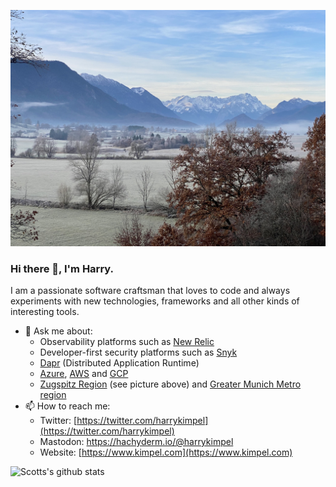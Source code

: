 ![Zugspitz region](background-fall-web.jpg)

### Hi there 👋, I'm Harry.

I am a passionate software craftsman that loves to code and always experiments with new technologies, frameworks and all other kinds of interesting tools.

- 💬 Ask me about:
     - Observability platforms such as [New Relic](https://www.newrelic.com)
     - Developer-first security platforms such as [Snyk](https://snyk.io/)
     - [Dapr](https://dapr.io/) (Distributed Application Runtime)
     - [Azure](https://azure.microsoft.com/en-us/), [AWS](https://aws.amazon.com/) and [GCP](https://cloud.google.com/)
     - [Zugspitz Region](https://www.zugspitz-region.de/) (see picture above) and [Greater Munich Metro region](https://www.metropolregion-muenchen.eu/)
- 📫 How to reach me:
     - Twitter: [https://twitter.com/harrykimpel](https://twitter.com/harrykimpel)
     - Mastodon: <a rel="me" href="https://hachyderm.io/@harrykimpel">https://hachyderm.io/@harrykimpel</a>
     - Website: [https://www.kimpel.com](https://www.kimpel.com)

![Scotts's github stats](https://github-readme-stats.vercel.app/api?username=shanselman&show_icons=true)

